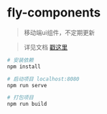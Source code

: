 # fly-components

> 移动端ui组件，不定期更新

> 详见文档 [戳这里](http://static.tigoyun.com/doc/fly/index.html)

``` bash
# 安装依赖
npm install

# 启动项目 localhost:8080
npm run serve

# 打包项目
npm run build
```

